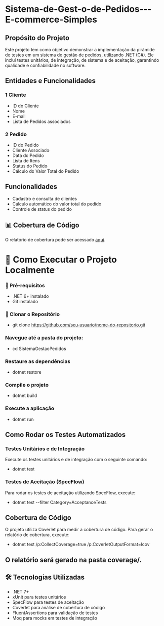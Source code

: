 # Sistema-de-Gest-o-de-Pedidos---E-commerce-Simples

## Propósito do Projeto
Este projeto tem como objetivo demonstrar a implementação da pirâmide de testes em um sistema de gestão de pedidos, utilizando .NET (C#). Ele inclui testes unitários, de integração, de sistema e de aceitação, garantindo qualidade e confiabilidade no software.
## Entidades e Funcionalidades
### 1 Cliente
* ID do Cliente
* Nome
* E-mail
* Lista de Pedidos associados
### 2 Pedido
* ID do Pedido
* Cliente Associado
* Data do Pedido
* Lista de Itens
* Status do Pedido
* Cálculo do Valor Total do Pedido
## Funcionalidades
* Cadastro e consulta de clientes
* Cálculo automático do valor total do pedido
* Controle de status do pedido
## 📊 Cobertura de Código
O relatório de cobertura pode ser acessado [aqui](coverage/index.html).

# 🚀 Como Executar o Projeto Localmente
### 📌 Pré-requisitos  
- .NET 6+ instalado  
- Git instalado
### 🔧 Clonar o Repositório 
* git clone https://github.com/seu-usuario/nome-do-repositorio.git
### Navegue até a pasta do projeto:
* cd SistemaGestaoPedidos
### Restaure as dependências
* dotnet restore
### Compile o projeto
* dotnet build
### Execute a aplicação
* dotnet run

## Como Rodar os Testes Automatizados
### Testes Unitários e de Integração
Execute os testes unitários e de integração com o seguinte comando:
* dotnet test

### Testes de Aceitação (SpecFlow)
Para rodar os testes de aceitação utilizando SpecFlow, execute:
* dotnet test --filter Category=AcceptanceTests

## Cobertura de Código
O projeto utiliza Coverlet para medir a cobertura de código. Para gerar o relatório de cobertura, execute:
* dotnet test /p:CollectCoverage=true /p:CoverletOutputFormat=lcov

## O relatório será gerado na pasta coverage/.

## 🛠️ Tecnologias Utilizadas  
- .NET 7+  
- xUnit para testes unitários  
- SpecFlow para testes de aceitação  
- Coverlet para análise de cobertura de código  
- FluentAssertions para validação de testes  
- Moq para mocks em testes de integração  
